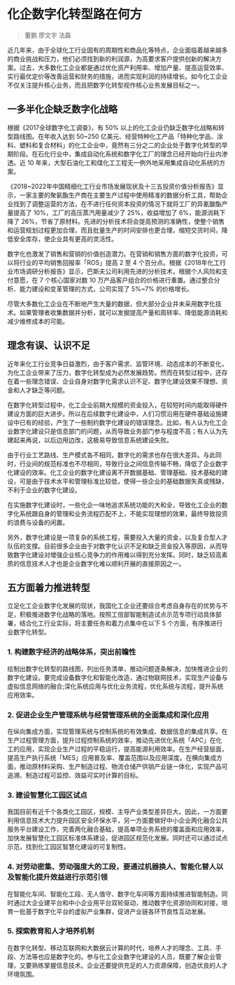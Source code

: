# 化企数字化转型路在何方

> 董鹏 廖文宇 法磊
 
近几年来，由于全球化工行业固有的周期性和商品化等特点，企业面临着越来越多的商业挑战和压力，他们必须找到新的利润源，为高要求客户提供创新的解决方案。过去，大多数化工企业都是通过优化资产利用率、增加产量、提高运营效率、实行最优定价等改善运营和财务的措施，进而实现利润的持续增长。如今化工企业不仅关注提升核心业务，而且把数字化转型视作核心业务发展目标之一。

## 一多半化企缺乏数字化战略
根据《2017全球数字化工调查》，有 50% 以上的化工企业仍缺乏数字化战略和转型路线图。在年收入达到 50~250 亿美元、经营特种化工产品「特种化学品、涂料、塑料和复合材料」的化工企业中，竟然有三分之二的企业处于数字化转型的早期阶段。在石化行业中，集成自动化系统和数字化工厂的理念已经开始向行业内渗透。近 10 年来，大型石油化工和煤化工工程无一例外地采用集成自动化系统的方案。

《2018~2022年中国精细化工行业市场发展现状及十三五投资价值分析报告》显示，一家主要的聚氨酯生产商在主要生产过程中使用精准的数据分析工具，帮助企业找到了调整运营的方法，在不进行任何资本投资的情况下就将工厂的异氰酸酯产量提高了 10%，工厂的高压蒸汽用量减少了 25%，收益增加了 6%，能源消耗下降了 26%，节省了原材料。先进的分析技术将会提高预测的准确性，使整个销售和运营规划过程更加合理，而且批量生产的时间安排也更合理，缩短交货时间，降低安全库存，使企业具有更高的灵活性。

数字化也激发了销售和营销的价值创造潜力。在营销和销售方面的数字化投资，可以将行业的平均销售回报率「ROS」提高 2 至 4 个百分点。根据《2018年化工行业市场调研分析报告》显示，巴斯夫公司利用先进的分析技术，根据个人风险和支付意愿，在 7 个核心国家对数 10 万产品客户组合的价格进行重置。通过整合分析、能力建设和变革管理的方式，公司实现了 5%~7% 的价格增长。

尽管大多数化工企业在不断地产生大量的数据，但大部分企业并未采用数字化技术。如果管理者收集数据并分析，就可以发掘提高产量和周转率、降低能源消耗和减少维修成本的可能。

## 理念有误、认识不足

近年来化工行业竞争日益激烈，由于客户需求、监管环境、动态成本的不断变化，为化工企业带来了压力，数字化转型成为必然发展趋势。然而在转型过程中，还存在着一些理念错误、企业自身对数字化需求认识不足、数字化建设效果不理想、资金和人才缺乏等问题。
  
在数字化转型过程中，化工企业前期大规模的资金投入，在较短时间内能取得硬件建设方面的巨大进步。所以在后续数字化建设中，人们习惯沿用在硬件基础设施建设中已有的经验，产生了一些制约数字化建设的错误理念。比如，有人认为化工企业数字化建设只是信息部门的问题，从而导致业务部门参与程度不高；有人认为先建起来再说，以后边用边改，这极易导致信息系统建设失败。

由于行业工艺路线、生产模式各不相同，数字化的需求也存在很大差异。与此同时，行业间的规范标准也不尽相同，导致行业之间信息传输不畅，降低了企业数字化建设的效率。化工企业的数字化建设离不开数据基础、管理基础、技术基础的建设，可是由于技术水平和管理标准比较低，使得一些企业的基础数据失真或残缺，不利于企业的数字化建设。

在实施数字化建设时，一些化企一味地追求系统功能的大和全，导致化工企业的数字化系统跟自身的管理和业务流程匹配不上，不能实现理想的效果，最终导致投资的浪费与设备的闲置。

另外，数字化建设是一项复杂的系统工程，需要投入大量的资金，以及复合型人才队伍的支撑。目前很多企业由于对数字化认识不足和缺乏资金投入等原因，从而导致数字化建设对增强企业核心竞争力的作用难以得到充分发挥。同时，缺乏较高素质的信息技术人才也是企业数字化难以顺利开展的直接原因之一。
  
## 五方面着力推进转型
  
立足化工企业数字化发展的现状，我国化工企业还要综合考虑自身存在的优势与不足，积极推进数字化战略的落地。按照工信部智能制造试点示范专项行动具体部署，结合化工行业实际，将主要任务和着力点集中在以下 5 个方面，有序推进行业数字化转型。
  
### 1. 构建数字经济的战略体系，突出前瞻性

绘制出数字化转型的路线图，列出任务清单，推动问题逐条解决，加快推进企业的数字化建设。要完成设备数字化和智能化改造，通过物联网技术，实现生产设备与虚拟信息网络的融合;深化系统应用与优化业务流程，优化系统与流程，提升系统应用效率。

### 2. 促进企业生产管理系统与经营管理系统的全面集成和深化应用

在纵向集成方面，实现管理系统与控制系统的有效集成、数据信息的集成共享。在生产过程管理方面，提升过程控制系统的效率，推动先进优化系统「APC」在化工的应用，实现企业生产过程的平稳运行，提高能源利用效率。在生产经营层面，提高生产执行系统「MES」应用普及率、覆盖范围以及应用深度。在横向集成方面，推动原材料采购、生产制造过程、物流仓储产供销产业链一体化，实现产品可追溯、制造过程可监控、效益可实时计算的目标。

### 3. 建设智慧化工园区试点

我国目前有近千个各类化工园区，规模、主导产业类型差异巨大。因此，一方面要利用信息技术大力提升园区安全环保水平，另一方面要做好中小企业两化融合公共服务平台建设工作，完善两化融合基础，提高单项业务系统的覆盖面和应用效率，加快发展智慧化工园区标准体系建设，促进园区规范化发展。同时还可以通过试点示范，找到化工园区智慧化建设的可复制性。

### 4. 对劳动密集、劳动强度大的工段，要通过机器换人、智能化替人以及智能化提升效益进行示范引领

在智能化车间、智能化工段、无人值守、数字化车间等方面持续推进智能制造。同时通过大企业建平台和中小企业用平台双轮驱动，推动数字化资源协同和对接，培育一批基于数字化平台的虚拟产业集群，促进产业链各环节良性互动发展。
  
### 5. 探索教育和人才培养机制

在数字化转型、移动互联网和大数据云计算的时代，培养人才的理念、工具、手段、方法等也应是数字化的。参与化工企业数字化建设的人员，既要了解企业管理，又要熟练掌握信息技术。企业还要提供充足的人力资源保障，创造优良的人才环境氛围。
  
  
  
  
  